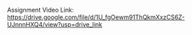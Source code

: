 Assignment Video Link: https://drive.google.com/file/d/1U_fgOewm91ThQkmXxzCS6Z-UJnnnHXQ4/view?usp=drive_link  
 
 
